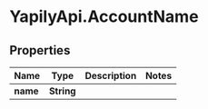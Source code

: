 # YapilyApi.AccountName

## Properties
Name | Type | Description | Notes
------------ | ------------- | ------------- | -------------
**name** | **String** |  | 


